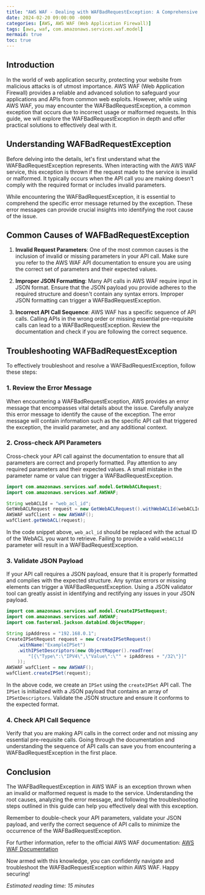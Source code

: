 ```yaml
---
title: "AWS WAF - Dealing with WAFBadRequestException: A Comprehensive Guide"
date: 2024-02-20 09:00:00 -0000
categories: [AWS, AWS WAF (Web Application Firewall)]
tags: [aws, waf, com.amazonaws.services.waf.model]
mermaid: true
toc: true
---
```



## Introduction

In the world of web application security, protecting your website from malicious attacks is of utmost importance. AWS WAF (Web Application Firewall) provides a reliable and advanced solution to safeguard your applications and APIs from common web exploits. However, while using AWS WAF, you may encounter the WAFBadRequestException, a common exception that occurs due to incorrect usage or malformed requests. In this guide, we will explore the WAFBadRequestException in depth and offer practical solutions to effectively deal with it.

## Understanding WAFBadRequestException

Before delving into the details, let's first understand what the WAFBadRequestException represents. When interacting with the AWS WAF service, this exception is thrown if the request made to the service is invalid or malformed. It typically occurs when the API call you are making doesn't comply with the required format or includes invalid parameters.

While encountering the WAFBadRequestException, it is essential to comprehend the specific error message returned by the exception. These error messages can provide crucial insights into identifying the root cause of the issue.

## Common Causes of WAFBadRequestException

1. **Invalid Request Parameters**: One of the most common causes is the inclusion of invalid or missing parameters in your API call. Make sure you refer to the AWS WAF API documentation to ensure you are using the correct set of parameters and their expected values.

2. **Improper JSON Formatting**: Many API calls in AWS WAF require input in JSON format. Ensure that the JSON payload you provide adheres to the required structure and doesn't contain any syntax errors. Improper JSON formatting can trigger a WAFBadRequestException.

3. **Incorrect API Call Sequence**: AWS WAF has a specific sequence of API calls. Calling APIs in the wrong order or missing essential pre-requisite calls can lead to a WAFBadRequestException. Review the documentation and check if you are following the correct sequence.

## Troubleshooting WAFBadRequestException

To effectively troubleshoot and resolve a WAFBadRequestException, follow these steps:

### 1. Review the Error Message

When encountering a WAFBadRequestException, AWS provides an error message that encompasses vital details about the issue. Carefully analyze this error message to identify the cause of the exception. The error message will contain information such as the specific API call that triggered the exception, the invalid parameter, and any additional context.

### 2. Cross-check API Parameters

Cross-check your API call against the documentation to ensure that all parameters are correct and properly formatted. Pay attention to any required parameters and their expected values. A small mistake in the parameter name or value can trigger a WAFBadRequestException.

```java
import com.amazonaws.services.waf.model.GetWebACLRequest;
import com.amazonaws.services.waf.AWSWAF;

String webACLId = "web_acl_id";
GetWebACLRequest request = new GetWebACLRequest().withWebACLId(webACLId);
AWSWAF wafClient = new AWSWAF();
wafClient.getWebACL(request);
```

In the code snippet above, `web_acl_id` should be replaced with the actual ID of the WebACL you want to retrieve. Failing to provide a valid `webACLId` parameter will result in a WAFBadRequestException.

### 3. Validate JSON Payload

If your API call requires a JSON payload, ensure that it is properly formatted and complies with the expected structure. Any syntax errors or missing elements can trigger a WAFBadRequestException. Using a JSON validator tool can greatly assist in identifying and rectifying any issues in your JSON payload.

```java
import com.amazonaws.services.waf.model.CreateIPSetRequest;
import com.amazonaws.services.waf.AWSWAF;
import com.fasterxml.jackson.databind.ObjectMapper;

String ipAddress = "192.168.0.1";
CreateIPSetRequest request = new CreateIPSetRequest()
    .withName("ExampleIPSet")
    .withIPSetDescriptors(new ObjectMapper().readTree(
        "[{\"Type\":\"IPV4\",\"Value\":\"" + ipAddress + "/32\"}]"
    ));
AWSWAF wafClient = new AWSWAF();
wafClient.createIPSet(request);
```

In the above code, we create an `IPSet` using the `createIPSet` API call. The `IPSet` is initialized with a JSON payload that contains an array of `IPSetDescriptors`. Validate the JSON structure and ensure it conforms to the expected format.

### 4. Check API Call Sequence

Verify that you are making API calls in the correct order and not missing any essential pre-requisite calls. Going through the documentation and understanding the sequence of API calls can save you from encountering a WAFBadRequestException in the first place.

## Conclusion

The WAFBadRequestException in AWS WAF is an exception thrown when an invalid or malformed request is made to the service. Understanding the root causes, analyzing the error message, and following the troubleshooting steps outlined in this guide can help you effectively deal with this exception.

Remember to double-check your API parameters, validate your JSON payload, and verify the correct sequence of API calls to minimize the occurrence of the WAFBadRequestException.

For further information, refer to the official AWS WAF documentation: [AWS WAF Documentation](https://docs.aws.amazon.com/waf/)

Now armed with this knowledge, you can confidently navigate and troubleshoot the WAFBadRequestException within AWS WAF. Happy securing!

*Estimated reading time: 15 minutes*